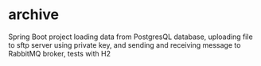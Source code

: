 # archive
Spring Boot project loading data from PostgresQL database, uploading file to sftp server using private key, and sending and receiving message to RabbitMQ broker, tests with H2
